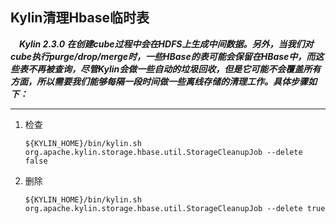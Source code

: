 ## Kylin清理Hbase临时表

&emsp;***Kylin 2.3.0 在创建cube过程中会在HDFS上生成中间数据。另外，当我们对cube执行purge/drop/merge时，一些HBase的表可能会保留在HBase中，而这些表不再被查询，尽管Kylin会做一些自动的垃圾回收，但是它可能不会覆盖所有方面，所以需要我们能够每隔一段时间做一些离线存储的清理工作。具体步骤如下：***

---

1. 检查

   ```shell
   ${KYLIN_HOME}/bin/kylin.sh org.apache.kylin.storage.hbase.util.StorageCleanupJob --delete false
   ```

2. 删除

   ```shell
   ${KYLIN_HOME}/bin/kylin.sh org.apache.kylin.storage.hbase.util.StorageCleanupJob --delete true
   ```

